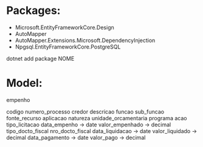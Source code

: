 # Packages:
* Microsoft.EntityFrameworkCore.Design
* AutoMapper
* AutoMapper.Extensions.Microsoft.DependencyInjection
* Npgsql.EntityFrameworkCore.PostgreSQL

dotnet add package NOME

# Model:
empenho

codigo
numero_processo
credor
descricao
funcao
sub_funcao
fonte_recurso
aplicacao
natureza
unidade_orcamentaria
programa
acao
tipo_licitacao
data_empenho     -> date
valor_empenhado  -> decimal
tipo_docto_fiscal
nro_docto_fiscal
data_liquidacao  -> date
valor_liquidado  -> decimal
data_pagamento   -> date
valor_pago       -> decimal
